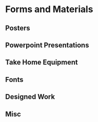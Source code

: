 # Forms and Materials

## Posters

## Powerpoint Presentations

## Take Home Equipment

## Fonts

## Designed Work

## Misc
